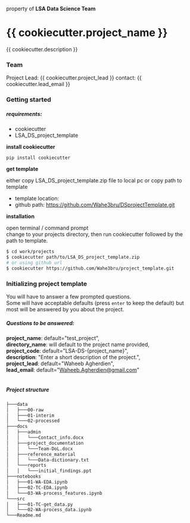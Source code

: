 property of **LSA Data Science Team**

# {{ cookiecutter.project_name }}
{{ cookiecutter.description }}

### Team
Project Lead: {{ cookiecutter.project_lead }}
contact: {{ cookiecutter.lead_email }}

### Getting started
##### _requirements:_
- cookiecutter
- LSA_DS_project_template

__install cookiecutter__

`pip install cookiecutter`

__get template__

either copy LSA_DS_project_template.zip file to local pc or copy path to template
- template location: <shared folder>
- github path: https://github.com/Wahe3bru/DSprojectTemplate.git 

__installation__

open terminal / command prompt <br>
change to your projects directory, then run cookiecutter followed by the path to template.

```bash
$ cd work/projects
$ cookiecutter path/to/LSA_DS_project_template.zip
# or using github url
$ cookiecutter https://github.com/Wahe3bru/project_template.git
```

### Initializing project template
You will have to answer a few prompted questions.<br> Some will have acceptable defaults (press `enter` to keep the default) but most will be answered by you about the project.

##### Questions to be answered:
__project_name__: default="test_project", <br>
__directory_name__: will default to the project name provided,  <br>
__project_code__: default="LSA-DS-{project_name}",  <br>
__description__: "Enter a short description of the project.",  <br>
__project_lead__: default="Waheeb Agherdien",  <br>
__lead_email__: default="Waheeb.Agherdien@gmail.com"  <br>
<br>

##### Project structure
```bash
├───data
│   ├───00-raw
│   ├───01-interim
│   └───02-processed
├───docs
│   ├───admin
│   │   └───Contact_info.docx
│   ├───project_documentation
│   │   └───Team-DoL.docx
│   ├───reference_material
│   │   └───Data-dictionary.txt
│   └───reports
│   │   └───initial_findings.ppt
├───notebooks
│   ├───01-WA-EDA.ipynb
│   ├───02-TC-EDA.ipynb
│   └───03-WA-process_features.ipynb
└───src
│   ├───01-TC-get_data.py
│   └───02-WA-process_data.ipynb
└───Readme.md
```
